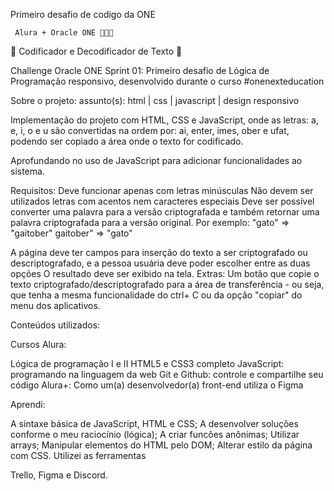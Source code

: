 
Primeiro desafio de codigo da ONE


     Alura + Oracle ONE 👩🏻‍💻


🔐 Codificador e Decodificador de Texto 🔐


Challenge Oracle ONE Sprint 01: Primeiro desafio de Lógica de Programação responsivo, desenvolvido durante o curso #onenexteducation


Sobre o projeto:
assunto(s): html | css | javascript | design responsivo

Implementação do projeto com HTML, CSS e JavaScript, onde as letras: a, e, i, o e u são convertidas na ordem por: ai, enter, imes, ober e ufat, podendo ser copiado a área onde o texto for codificado.

Aprofundando no uso de JavaScript para adicionar funcionalidades ao sistema.


Requisitos:
Deve funcionar apenas com letras minúsculas
Não devem ser utilizados letras com acentos nem caracteres especiais
Deve ser possível converter uma palavra para a versão criptografada e também retornar uma palavra criptografada para a versão original.
Por exemplo: "gato" => "gaitober" gaitober" => "gato"


A página deve ter campos para inserção do texto a ser criptografado ou descriptografado, e a pessoa usuária deve poder escolher entre as duas opções O resultado deve ser exibido na tela. Extras:
Um botão que copie o texto criptografado/descriptografado para a área de transferência - ou seja, que tenha a mesma funcionalidade do ctrl+ C ou da opção "copiar" do menu dos aplicativos.

Conteúdos utilizados:

Cursos Alura:

Lógica de programação I e II
HTML5 e CSS3 completo
JavaScript: programando na linguagem da web
Git e Github: controle e compartilhe seu código
Alura+: Como um(a) desenvolvedor(a) front-end utiliza o Figma


Aprendi:

A sintaxe básica de JavaScript, HTML e CSS;
A desenvolver soluções conforme o meu raciocínio (lógica);
A criar funcões anônimas;
Utilizar arrays;
Manipular elementos do HTML pelo DOM;
Alterar estilo da página com CSS.
Utilizei as ferramentas

Trello, Figma e Discord.



